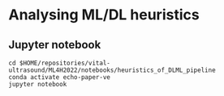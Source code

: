 # Analysing ML/DL heuristics 

## Jupyter notebook
``` 
cd $HOME/repositories/vital-ultrasound/ML4H2022/notebooks/heuristics_of_DLML_pipeline
conda activate echo-paper-ve
jupyter notebook
```
